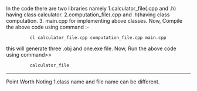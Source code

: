 In the code there are two libraries namely 
1.calculator_file(.cpp and .h) having class calculator.
2.computation_file(.cpp and .h)having class computation.
3. main.cpp for implementing above classes.
Now,
Compile the above code using command :- 

             cl calculator_file.cpp computation_file.cpp main.cpp
             
this will generate three .obj and one.exe file.
Now, Run the above code using command>>    

             calculator_file

------------------------------------------------------
Point Worth Noting 
1.class name and file name can be different.


